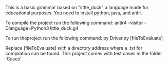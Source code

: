 This is a basic grammar based on "little_duck" a language made for educational purposes.
You need to install python, java, and antlr.

To compile the project run the following command: 
  antlr4 -visitor -Dlanguage=Python3 little_duck.g4

To run theproject run the following command: 
  py Driver.py [fileToEvaluate]
  
Replace [fileToEvaluate] with a directory address where a .txt for compilation can be found.
This project comes with test cases in the folder 'Cases'
